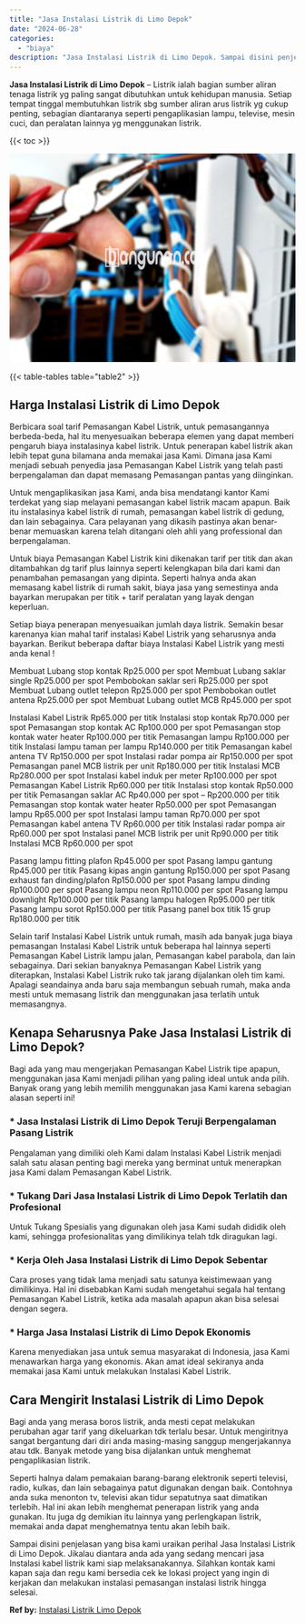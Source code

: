 ```yaml
---
title: "Jasa Instalasi Listrik di Limo Depok"
date: "2024-06-28"
categories: 
  - "biaya"
description: "Jasa Instalasi Listrik di Limo Depok. Sampai disini penjelasan yang bisa kami uraikan perihal Jasa Instalasi Listrik di Limo Depok. Jikalau diantara anda ada..."
---
```


**Jasa Instalasi Listrik di Limo Depok** – Listrik ialah bagian sumber aliran tenaga listrik yg paling sangat dibutuhkan untuk kehidupan manusia. Setiap tempat tinggal membutuhkan listrik sbg sumber aliran arus listrik yg cukup penting, sebagian diantaranya seperti pengaplikasian lampu, televise, mesin cuci, dan peralatan lainnya yg menggunakan listrik.

{{< toc >}}

![Jasa Instalasi Listrik di Limo Depok](/images/instalasi-listrik-murah44.png)

{{< table-tables table="table2" >}}

## Harga Instalasi Listrik di Limo Depok

Berbicara soal tarif Pemasangan Kabel Listrik, untuk pemasangannya berbeda-beda, hal itu menyesuaikan beberapa elemen yang dapat memberi pengaruh biaya instalasinya kabel listrik. Untuk penerapan kabel listrik akan lebih tepat guna bilamana anda memakai jasa Kami. Dimana jasa Kami menjadi sebuah penyedia jasa Pemasangan Kabel Listrik yang telah pasti berpengalaman dan dapat memasang Pemasangan pantas yang diinginkan.

Untuk mengaplikasikan jasa Kami, anda bisa mendatangi kantor Kami terdekat yang siap melayani pemasangan kabel listrik macam apapun. Baik itu instalasinya kabel listrik di rumah, pemasangan kabel listrik di gedung, dan lain sebagainya. Cara pelayanan yang dikasih pastinya akan benar-benar memuaskan karena telah ditangani oleh ahli yang professional dan berpengalaman.

Untuk biaya Pemasangan Kabel Listrik kini dikenakan tarif per titik dan akan ditambahkan dg tarif plus lainnya seperti kelengkapan bila dari kami dan penambahan pemasangan yang dipinta. Seperti halnya anda akan memasang kabel listrik di rumah sakit, biaya jasa yang semestinya anda bayarkan merupakan per titik + tarif peralatan yang layak dengan keperluan.

Setiap biaya penerapan menyesuaikan jumlah daya listrik. Semakin besar karenanya kian mahal tarif instalasi Kabel Listrik yang seharusnya anda bayarkan. Berikut beberapa daftar biaya Instalasi Kabel Listrik yang mesti anda kenal !

Membuat Lubang stop kontak Rp25.000 per spot Membuat Lubang saklar single Rp25.000 per spot Pembobokan saklar seri Rp25.000 per spot Membuat Lubang outlet telepon Rp25.000 per spot Pembobokan outlet antena Rp25.000 per spot Membuat Lubang outlet MCB Rp45.000 per spot

Instalasi Kabel Listrik Rp65.000 per titik Instalasi stop kontak Rp70.000 per spot Pemasangan stop kontak AC Rp100.000 per spot Pemasangan stop kontak water heater Rp100.000 per titik Pemasangan lampu Rp100.000 per titik Instalasi lampu taman per lampu Rp140.000 per titik Pemasangan kabel antena TV Rp150.000 per spot Instalasi radar pompa air Rp150.000 per spot Pemasangan panel MCB listrik per unit Rp180.000 per titik Instalasi MCB Rp280.000 per spot Instalasi kabel induk per meter Rp100.000 per spot Pemasangan Kabel Listrik Rp60.000 per titik Instalasi stop kontak Rp50.000 per titik Pemasangan saklar AC Rp40.000 per spot – Rp200.000 per titik Pemasangan stop kontak water heater Rp50.000 per spot Pemasangan lampu Rp65.000 per spot Instalasi lampu taman Rp70.000 per spot Pemasangan kabel antena TV Rp60.000 per titik Instalasi radar pompa air Rp60.000 per spot Instalasi panel MCB listrik per unit Rp90.000 per titik Instalasi MCB Rp60.000 per spot

Pasang lampu fitting plafon Rp45.000 per spot Pasang lampu gantung Rp45.000 per titik Pasang kipas angin gantung Rp150.000 per spot Pasang exhaust fan dinding/plafon Rp150.000 per spot Pasang lampu dinding Rp100.000 per spot Pasang lampu neon Rp110.000 per spot Pasang lampu downlight Rp100.000 per titik Pasang lampu halogen Rp95.000 per titik Pasang lampu sorot Rp150.000 per titik Pasang panel box titik 15 grup Rp180.000 per titik

Selain tarif Instalasi Kabel Listrik untuk rumah, masih ada banyak juga biaya pemasangan Instalasi Kabel Listrik untuk beberapa hal lainnya seperti Pemasangan Kabel Listrik lampu jalan, Pemasangan kabel parabola, dan lain sebagainya. Dari sekian banyaknya Pemasangan Kabel Listrik yang diterapkan, Instalasi Kabel Listrik ruko tak jarang dijalankan oleh tim kami. Apalagi seandainya anda baru saja membangun sebuah rumah, maka anda mesti untuk memasang listrik dan menggunakan jasa terlatih untuk memasangnya.

## Kenapa Seharusnya Pake Jasa Instalasi Listrik di Limo Depok?

Bagi ada yang mau mengerjakan Pemasangan Kabel Listrik tipe apapun, menggunakan jasa Kami menjadi pilihan yang paling ideal untuk anda pilih. Banyak orang yang lebih memilih menggunakan jasa Kami karena sebagian alasan seperti ini!

### \* Jasa Instalasi Listrik di Limo Depok Teruji Berpengalaman Pasang Listrik

Pengalaman yang dimiliki oleh Kami dalam Instalasi Kabel Listrik menjadi salah satu alasan penting bagi mereka yang berminat untuk menerapkan jasa Kami dalam Pemasangan Kabel Listrik.

### \* Tukang Dari Jasa Instalasi Listrik di Limo Depok Terlatih dan Profesional

Untuk Tukang Spesialis yang digunakan oleh jasa Kami sudah dididik oleh kami, sehingga profesionalitas yang dimilikinya telah tdk diragukan lagi.

### \* Kerja Oleh Jasa Instalasi Listrik di Limo Depok Sebentar

Cara proses yang tidak lama menjadi satu satunya keistimewaan yang dimilikinya. Hal ini disebabkan Kami sudah mengetahui segala hal tentang Pemasangan Kabel Listrik, ketika ada masalah apapun akan bisa selesai dengan segera.

### \* Harga Jasa Instalasi Listrik di Limo Depok Ekonomis

Karena menyediakan jasa untuk semua masyarakat di Indonesia, jasa Kami menawarkan harga yang ekonomis. Akan amat ideal sekiranya anda memakai jasa Kami untuk melakukan Instalasi Kabel Listrik.

## Cara Mengirit Instalasi Listrik di Limo Depok


Bagi anda yang merasa boros listrik, anda mesti cepat melakukan perubahan agar tarif yang dikeluarkan tdk terlalu besar. Untuk mengiritnya sangat bergantung dari diri anda masing-masing sanggup mengerjakannya atau tdk. Banyak metode yang bisa dijalankan untuk menghemat pengaplikasian listrik.

Seperti halnya dalam pemakaian barang-barang elektronik seperti televisi, radio, kulkas, dan lain sebagainya patut digunakan dengan baik. Contohnya anda suka menonton tv, televisi akan tidur sepatutnya saat dimatikan terlebih. Hal ini akan lebih menghemat penerapan listrik yang anda gunakan. Itu juga dg demikian itu lainnya yang perlengkapan listrik, memakai anda dapat menghematnya tentu akan lebih baik.

Sampai disini penjelasan yang bisa kami uraikan perihal Jasa Instalasi Listrik di Limo Depok. Jikalau diantara anda ada yang sedang mencari jasa Instalasi kabel listrik kami siap melaksanakannya. Silahkan kontak kami kapan saja dan regu kami bersedia cek ke lokasi project yang ingin di kerjakan dan melakukan instalasi pemasangan instalasi listrik hingga selesai.

**Ref by:** [Instalasi Listrik Limo Depok](https://id.wikipedia.org/wiki/Instalasi)
